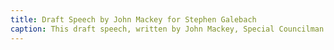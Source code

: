 ```yaml
---
title: Draft Speech by John Mackey for Stephen Galebach
caption: This draft speech, written by John Mackey, Special Councilman on the Ad Hoc Committee in Defense of Life, Inc., for Stephen H. Galebach, Esquire Office of Policy Development during Ronald Reagan’s presidency, contains edits to better address Catholic Bishops while acknowledging the abortion debate, November 5, 1982. Courtesy of the White House Office of Policy Development (Reagan Administration).
---
```

